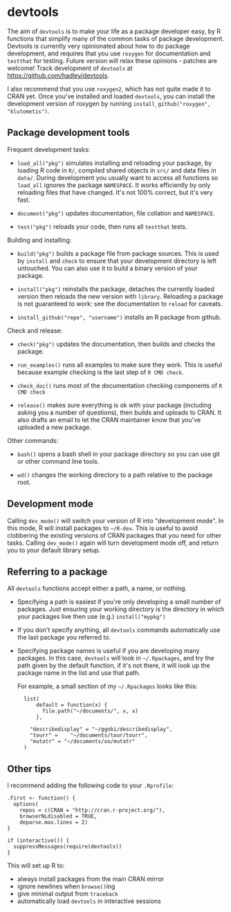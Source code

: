 # devtools

The aim of `devtools` is to make your life as a package developer easy, by R functions that simplify many of the common tasks of package development. Devtools is currently very opinionated about how to do package development, and requires that you use `roxygen` for documentation and `testthat` for testing. Future version will relax these opinions - patches are welcome! Track development of `devtools` at https://github.com/hadley/devtools.

I also recommend that you use `roxygen2`, which has not quite made it to CRAN yet. Once you've installed and loaded `devtools`, you can install the development version of roxygen by running `install_github("roxygen", "klutometis")`.

## Package development tools

Frequent development tasks:

* `load_all("pkg")` simulates installing and reloading your package, by
  loading R code in `R/`, compiled shared objects in `src/` and data files in
  `data/`. During development you usually want to access all functions so
  `load_all` ignores the package `NAMESPACE`. It works efficiently by only
  reloading files that have changed. It's not 100% correct, but it's very
  fast.

* `document("pkg")` updates documentation, file collation and `NAMESPACE`. 

* `test("pkg")` reloads your code, then runs all `testthat` tests.

Building and installing:

* `build("pkg")` builds a package file from package sources. This is used by
  `install` and `check` to ensure that your development directory is left
  untouched. You can also use it to build a binary version of your package.

* `install("pkg")` reinstalls the package, detaches the currently loaded
  version then reloads the new version with `library`. Reloading a package is
  not guaranteed to work: see the documentation to `reload` for caveats.
  
* `install_github("repo", "username")` installs an R package from github.

Check and release:

* `check("pkg")` updates the documentation, then builds and checks the
  package.

* `run_examples()` runs all examples to make sure they work. This is useful
  because example checking is the last step of `R CMD check`.

* `check_doc()` runs most of the documentation checking components of `R CMD
  check`

* `release()` makes sure everything is ok with your package (including asking
  you a number of questions), then builds and uploads to CRAN. It also drafts
  an email to let the CRAN maintainer know that you've uploaded a new package.

Other commands:

* `bash()` opens a bash shell in your package directory so you can use 
   git or other command line tools.

* `wd()` changes the working directory to a path relative to the package root.

## Development mode

Calling `dev_mode()` will switch your version of R into "development mode". In this mode, R will install packages to `~/R-dev`. This is useful to avoid clobbering the existing versions of CRAN packages that you need for other tasks. Calling `dev_mode()` again will turn development mode off, and return you to your default library setup.

## Referring to a package

All `devtools` functions accept either a path, a name, or nothing.

* Specifying a path is easiest if you're only developing a small number of
  packages. Just ensuring your working directory is the directory in which
  your packages live then use (e.g.) `install("mypkg")`

* If you don't specify anything, all `devtools` commands automatically use the
  last package you referred to.

* Specifying package names is useful if you are developing many packages. In
  this case, `devtools` will look in `~/.Rpackages`, and try the path given by
  the default function, if it's not there, it will look up the package name in
  the list and use that path. 

  For example, a small section of my `~/.Rpackages` looks like this:

        list(
            default = function(x) {
              file.path("~/documents/", x, x)
            }, 

          "describedisplay" = "~/ggobi/describedisplay",
          "tourr" =    "~/documents/tour/tourr", 
          "mutatr" = "~/documents/oo/mutatr"
        )

## Other tips

I recommend adding the following code to your `.Rprofile`:

    .First <- function() {
      options(
        repos = c(CRAN = "http://cran.r-project.org/"),
        browserNLdisabled = TRUE,
        deparse.max.lines = 2)
    }

    if (interactive()) {
      suppressMessages(require(devtools))
    }

This will set up R to:

* always install packages from the main CRAN mirror
* ignore newlines when  `browse()`ing
* give minimal output from `traceback`
* automatically load `devtools` in interactive sessions
